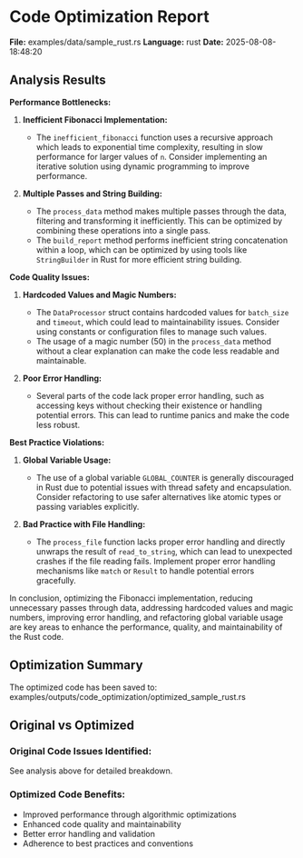 # Code Optimization Report

**File:** examples/data/sample_rust.rs
**Language:** rust
**Date:** 2025-08-08-18:48:20

## Analysis Results

**Performance Bottlenecks:**

1. **Inefficient Fibonacci Implementation:**
   - The `inefficient_fibonacci` function uses a recursive approach which leads to exponential time complexity, resulting in slow performance for larger values of `n`. Consider implementing an iterative solution using dynamic programming to improve performance.

2. **Multiple Passes and String Building:**
   - The `process_data` method makes multiple passes through the data, filtering and transforming it inefficiently. This can be optimized by combining these operations into a single pass.
   - The `build_report` method performs inefficient string concatenation within a loop, which can be optimized by using tools like `StringBuilder` in Rust for more efficient string building.

**Code Quality Issues:**

1. **Hardcoded Values and Magic Numbers:**
   - The `DataProcessor` struct contains hardcoded values for `batch_size` and `timeout`, which could lead to maintainability issues. Consider using constants or configuration files to manage such values.
   - The usage of a magic number (50) in the `process_data` method without a clear explanation can make the code less readable and maintainable.

2. **Poor Error Handling:**
   - Several parts of the code lack proper error handling, such as accessing keys without checking their existence or handling potential errors. This can lead to runtime panics and make the code less robust.

**Best Practice Violations:**

1. **Global Variable Usage:**
   - The use of a global variable `GLOBAL_COUNTER` is generally discouraged in Rust due to potential issues with thread safety and encapsulation. Consider refactoring to use safer alternatives like atomic types or passing variables explicitly.

2. **Bad Practice with File Handling:**
   - The `process_file` function lacks proper error handling and directly unwraps the result of `read_to_string`, which can lead to unexpected crashes if the file reading fails. Implement proper error handling mechanisms like `match` or `Result` to handle potential errors gracefully.

In conclusion, optimizing the Fibonacci implementation, reducing unnecessary passes through data, addressing hardcoded values and magic numbers, improving error handling, and refactoring global variable usage are key areas to enhance the performance, quality, and maintainability of the Rust code.

## Optimization Summary

The optimized code has been saved to: examples/outputs/code_optimization/optimized_sample_rust.rs

## Original vs Optimized

### Original Code Issues Identified:
See analysis above for detailed breakdown.

### Optimized Code Benefits:
- Improved performance through algorithmic optimizations
- Enhanced code quality and maintainability
- Better error handling and validation
- Adherence to best practices and conventions